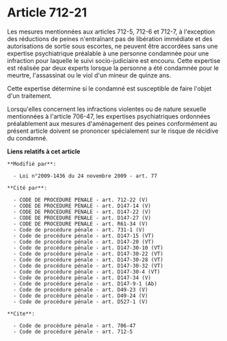 # Article 712-21

Les mesures mentionnées aux articles 712-5, 712-6 et 712-7, à l'exception des réductions de peines n'entraînant pas de
libération immédiate et des autorisations de sortie sous escortes, ne peuvent être accordées sans une expertise psychiatrique
préalable à une personne condamnée pour une infraction pour laquelle le suivi socio-judiciaire est encouru. Cette expertise
est réalisée par deux experts lorsque la personne a été condamnée pour le meurtre, l'assassinat ou le viol d'un mineur de
quinze ans. 

Cette expertise détermine si le condamné est susceptible de faire l'objet d'un traitement. 

Lorsqu'elles concernent les infractions violentes ou de nature sexuelle mentionnées à l'article 706-47, les expertises
psychiatriques ordonnées préalablement aux mesures d'aménagement des peines conformément au présent article doivent se
prononcer spécialement sur le risque de récidive du condamné.

**Liens relatifs à cet article**

	**Modifié par**:

	  - Loi n°2009-1436 du 24 novembre 2009 - art. 77

	**Cité par**:

	  - CODE DE PROCEDURE PENALE - art. 712-22 (V)
	  - CODE DE PROCEDURE PENALE - art. D147-14 (V)
	  - CODE DE PROCEDURE PENALE - art. D147-22 (V)
	  - CODE DE PROCEDURE PENALE - art. D147-27 (V)
	  - CODE DE PROCEDURE PENALE - art. R61-34 (V)
	  - Code de procédure pénale - art. 731-1 (V)
	  - Code de procédure pénale - art. D147-15 (VT)
	  - Code de procédure pénale - art. D147-20 (VT)
	  - Code de procédure pénale - art. D147-30-10 (VT)
	  - Code de procédure pénale - art. D147-30-22 (VT)
	  - Code de procédure pénale - art. D147-30-28 (VT)
	  - Code de procédure pénale - art. D147-30-32 (VT)
	  - Code de procédure pénale - art. D147-30-4 (VT)
	  - Code de procédure pénale - art. D147-34 (V)
	  - Code de procédure pénale - art. D147-9-1 (Ab)
	  - Code de procédure pénale - art. D49-23 (V)
	  - Code de procédure pénale - art. D49-24 (V)
	  - Code de procédure pénale - art. D527-1 (V)

	**Cite**:

	  - Code de procédure pénale - art. 706-47
	  - Code de procédure pénale - art. 712-5
